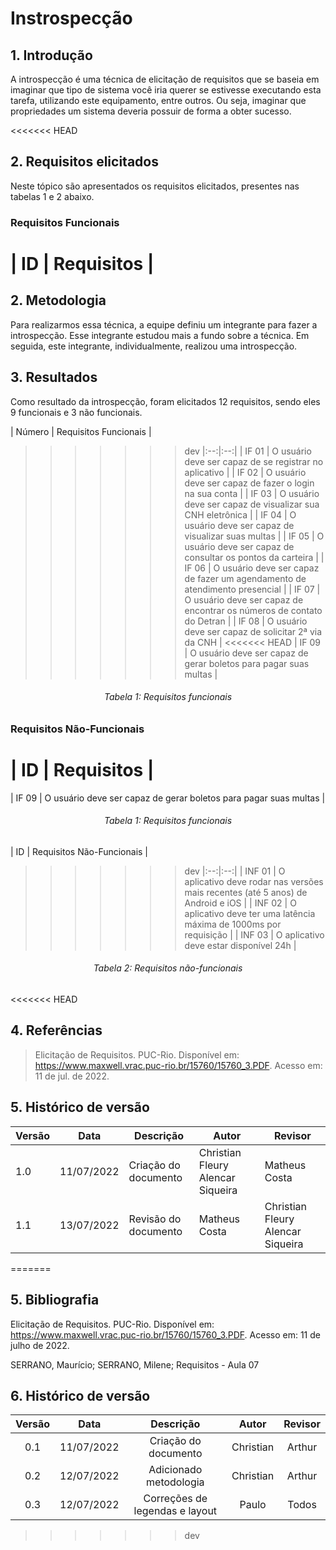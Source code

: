 # Instrospecção

## 1. Introdução
A introspecção é uma técnica de elicitação de requisitos que se baseia em imaginar que tipo de sistema você iria querer se estivesse executando esta tarefa, utilizando este equipamento, entre outros. Ou seja, imaginar que propriedades um sistema deveria possuir de forma a obter sucesso.

<<<<<<< HEAD
## 2. Requisitos elicitados

Neste tópico são apresentados os requisitos elicitados, presentes nas tabelas 1 e 2 abaixo.

### Requisitos Funcionais
| ID | Requisitos | 
=======
## 2. Metodologia
Para realizarmos essa técnica, a equipe definiu um integrante para fazer a introspecção. Esse integrante estudou mais a fundo sobre a técnica. Em seguida, este integrante, individualmente, realizou uma introspecção.

## 3. Resultados
Como resultado da introspecção, foram elicitados 12 requisitos, sendo eles 9 funcionais e 3 não funcionais.


| Número | Requisitos Funcionais | 
>>>>>>> dev
|:--:|:--:|
| IF 01 | O usuário deve ser capaz de se registrar no aplicativo | 
| IF 02 | O usuário deve ser capaz de fazer o login na sua conta | 
| IF 03 | O usuário deve ser capaz de visualizar sua CNH eletrônica | 
| IF 04 | O usuário deve ser capaz de visualizar suas multas | 
| IF 05 | O usuário deve ser capaz de consultar os pontos da carteira | 
| IF 06 | O usuário deve ser capaz de fazer um agendamento de atendimento presencial | 
| IF 07 | O usuário deve ser capaz de encontrar os números de contato do Detran | 
| IF 08 | O usuário deve ser capaz de solicitar 2ª via da CNH | 
<<<<<<< HEAD
| IF 09 | O usuário deve ser capaz de gerar boletos para pagar suas multas |
<h6 align = "center">Tabela 1: Requisitos funcionais</h6>

### Requisitos Não-Funcionais
| ID | Requisitos | 
=======
| IF 09 | O usuário deve ser capaz de gerar boletos para pagar suas multas | 
<h6 align = "center">Tabela 1: Requisitos funcionais</h6>

| ID | Requisitos Não-Funcionais | 
>>>>>>> dev
|:--:|:--:|
| INF 01 | O aplicativo deve rodar nas versões mais recentes (até 5 anos) de Android e iOS |
| INF 02 | O aplicativo deve ter uma latência máxima de 1000ms por requisição |
| INF 03 | O aplicativo deve estar disponível 24h |
<h6 align = "center">Tabela 2: Requisitos não-funcionais</h6>

<<<<<<< HEAD
## 4. Referências

> Elicitação de Requisitos. PUC-Rio. Disponível em: <https://www.maxwell.vrac.puc-rio.br/15760/15760_3.PDF>. Acesso em: 11 de jul. de 2022.

## 5. Histórico de versão
| Versão | Data       | Descrição                                           | Autor        | Revisor |
| ------ | ---------- | --------------------------------------------------- | ------------ | --------|
| 1.0    | 11/07/2022 | Criação do documento | Christian Fleury Alencar Siqueira | Matheus Costa |
| 1.1    | 13/07/2022 | Revisão do documento | Matheus Costa | Christian Fleury Alencar Siqueira
=======
## 5. Bibliografia
Elicitação de Requisitos. PUC-Rio. Disponível em: <https://www.maxwell.vrac.puc-rio.br/15760/15760_3.PDF>. Acesso em: 11 de julho de 2022.

SERRANO, Maurício; SERRANO, Milene; Requisitos - Aula 07

## 6. Histórico de versão
| Versão |     Data     |           Descrição            |   Autor   | Revisor |
|:------:|:------------:|:------------------------------:|:---------:|:-------:|
|  0.1   |  11/07/2022  |      Criação do documento      | Christian | Arthur  | 
|  0.2   |  12/07/2022  |     Adicionado metodologia     | Christian | Arthur  | 
|  0.3   |  12/07/2022  | Correções de legendas e layout |   Paulo   |  Todos  | 
>>>>>>> dev
